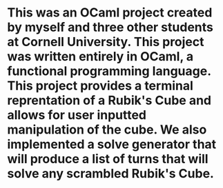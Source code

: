 # This was an OCaml project created by myself and three other students at Cornell University. This project was written entirely in OCaml, a functional programming language. This project provides a terminal reprentation of a Rubik's Cube and allows for user inputted manipulation of the cube. We also implemented a solve generator that will produce a list of turns that will solve any scrambled Rubik's Cube.
